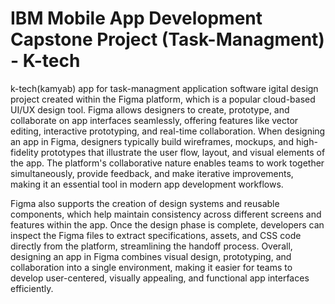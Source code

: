 # IBM Mobile App Development Capstone Project (Task-Managment) - K-tech
k-tech(kamyab) app for task-managment
application software
igital design project created within the Figma platform, which is a popular cloud-based UI/UX design tool. Figma allows designers to create, prototype, and collaborate on app interfaces seamlessly, offering features like vector editing, interactive prototyping, and real-time collaboration. When designing an app in Figma, designers typically build wireframes, mockups, and high-fidelity prototypes that illustrate the user flow, layout, and visual elements of the app. The platform's collaborative nature enables teams to work together simultaneously, provide feedback, and make iterative improvements, making it an essential tool in modern app development workflows.

Figma also supports the creation of design systems and reusable components, which help maintain consistency across different screens and features within the app. Once the design phase is complete, developers can inspect the Figma files to extract specifications, assets, and CSS code directly from the platform, streamlining the handoff process. Overall, designing an app in Figma combines visual design, prototyping, and collaboration into a single environment, making it easier for teams to develop user-centered, visually appealing, and functional app interfaces efficiently.
